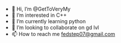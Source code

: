 - 👋 Hi, I’m @GetToVeryMy
- 👀 I’m interested in С++
- 🌱 I’m currently learning python
- 💞️ I’m looking to collaborate on gd lvl
- 📫 How to reach me fedstep07@gmail.com

<!---
GetToVeryMy/GetToVeryMy is a ✨ special ✨ repository because its `README.md` (this file) appears on your GitHub profile.
You can click the Preview link to take a look at your changes.
--->
